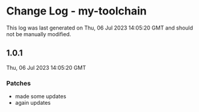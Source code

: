 # Change Log - my-toolchain

This log was last generated on Thu, 06 Jul 2023 14:05:20 GMT and should not be manually modified.

## 1.0.1
Thu, 06 Jul 2023 14:05:20 GMT

### Patches

- made some updates
- again updates

